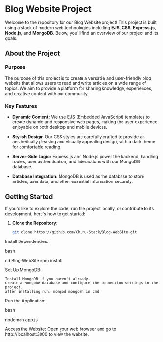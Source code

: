 # Blog Website Project

Welcome to the repository for our Blog Website project! This project is built using a stack of modern web technologies including **EJS**, **CSS**, **Express.js**, **Node.js**, and **MongoDB**. Below, you'll find an overview of our project and its goals.

## About the Project

### Purpose
The purpose of this project is to create a versatile and user-friendly blog website that allows users to read and write articles on a wide range of topics. We aim to provide a platform for sharing knowledge, experiences, and creative content with our community.

### Key Features
- **Dynamic Content:** We use EJS (Embedded JavaScript) templates to create dynamic and responsive web pages, making the user experience enjoyable on both desktop and mobile devices.

- **Stylish Design:** Our CSS styles are carefully crafted to provide an aesthetically pleasing and visually appealing design, with a dark theme for comfortable reading.

- **Server-Side Logic:** Express.js and Node.js power the backend, handling routes, user authentication, and interactions with our MongoDB database.

- **Database Integration:** MongoDB is used as the database to store articles, user data, and other essential information securely.

## Getting Started
If you'd like to explore the code, run the project locally, or contribute to its development, here's how to get started:

1. **Clone the Repository:**
   ```bash
   git clone https://github.com/Chiru-Stack/Blog-WebSite.git
Install Dependencies:

bash

cd Blog-WebSite
npm install

Set Up MongoDB:
    
    Install MongoDB if you haven't already.
    Create a MongoDB database and configure the connection settings in the project.
    after installing run: mongod mongosh in cmd
 

Run the Application:

bash

nodemon app.js

Access the Website:
Open your web browser and go to http://localhost:3000 to view the website.
